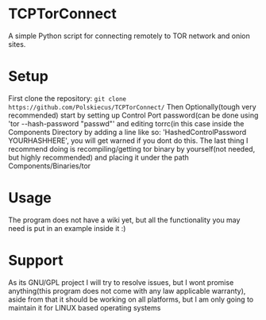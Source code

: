 # TCPTorConnect
A simple Python script for connecting remotely to TOR network and onion sites.

# Setup
First clone the repository: `git clone https://github.com/Polskiecus/TCPTorConnect/`
Then Optionally(tough very recommended) start by setting up Control Port password(can be done
using 'tor --hash-password "passwd"' and editing torrc(in this case inside the Components Directory
by adding a line like so: 'HashedControlPassword YOURHASHHERE', you will get warned if you dont do this.
The last thing I recommend doing is recompiling/getting tor binary by yourself(not needed, but highly recommended)
and placing it under the path Components/Binaries/tor

# Usage
The program does not have a wiki yet, but all the functionality you may need is put in an example inside it :)

# Support
As its GNU/GPL project I will try to resolve issues, but I wont promise anything(this program does not come with any 
law applicable warranty), aside from that it should be working on all platforms, but I am only going to maintain it 
for LINUX based operating systems
